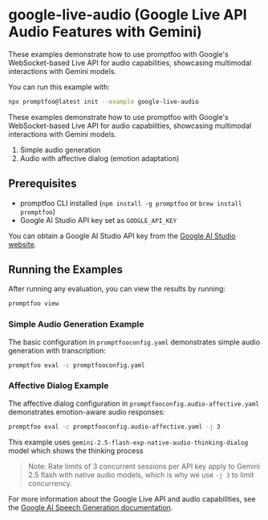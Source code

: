 # google-live-audio (Google Live API Audio Features with Gemini)

These examples demonstrate how to use promptfoo with Google's WebSocket-based Live API for audio capabilities, showcasing multimodal interactions with Gemini models.

You can run this example with:

```bash
npx promptfoo@latest init --example google-live-audio
```

These examples demonstrate how to use promptfoo with Google's WebSocket-based Live API for audio capabilities, showcasing multimodal interactions with Gemini models.

1. Simple audio generation
2. Audio with affective dialog (emotion adaptation)

## Prerequisites

- promptfoo CLI installed (`npm install -g promptfoo` or `brew install promptfoo`)
- Google AI Studio API key set as `GOOGLE_API_KEY`

You can obtain a Google AI Studio API key from the [Google AI Studio website](https://ai.google.dev/).

## Running the Examples

After running any evaluation, you can view the results by running:

```bash
promptfoo view
```

### Simple Audio Generation Example

The basic configuration in `promptfooconfig.yaml` demonstrates simple audio generation with transcription:

```bash
promptfoo eval -c promptfooconfig.yaml
```

### Affective Dialog Example

The affective dialog configuration in `promptfooconfig.audio-affective.yaml` demonstrates emotion-aware audio responses:

```bash
promptfoo eval -c promptfooconfig.audio-affective.yaml -j 3
```

This example uses `gemini-2.5-flash-exp-native-audio-thinking-dialog` model which shows the thinking process

> Note: Rate limits of 3 concurrent sessions per API key apply to Gemini 2.5 flash with native audio models, which is why we use `-j 3` to limit concurrency.


For more information about the Google Live API and audio capabilities, see the [Google AI Speech Generation documentation](https://ai.google.dev/gemini-api/docs/speech-generation).
